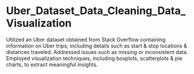 # Uber_Dataset_Data_Cleaning_Data_Visualization
Utilized an Uber dataset obtained from Stack Overflow containing information on Uber trips, including details such as start &amp; stop locations &amp; distances traveled. Addressed issues such as missing or inconsistent data. Employed visualization techniques, including boxplots, scatterplots &amp; pie charts, to extract meaningful insights.
